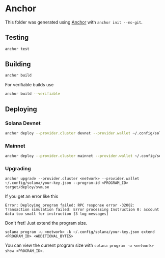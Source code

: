 # Anchor

This folder was generated using [Anchor](https://www.anchor-lang.com/) with `anchor init --no-git`.

## Testing

```bash
anchor test
```

## Building

```bash
anchor build
```

For verifiable builds use

```bash
anchor build --verifiable
```

## Deploying

### Solana Devnet

```bash
anchor deploy --provider.cluster devnet --provider.wallet ~/.config/solana/your-key.json
```

### Mainnet

```bash
anchor deploy --provider.cluster mainnet --provider.wallet ~/.config/solana/your-key.json
```

### Upgrading

```
anchor upgrade --provider.cluster <network> --provider.wallet ~/.config/solana/your-key.json --program-id <PROGRAM_ID> target/deploy/svm.so
```

If you get an error like this

```
Error: Deploying program failed: RPC response error -32002: Transaction simulation failed: Error processing Instruction 0: account data too small for instruction [3 log messages]
```

Don't fret! Just extend the program size.

```
solana program -u <network> -k ~/.config/solana/your-key.json extend <PROGRAM_ID> <ADDITIONAL_BYTES>
```

You can view the current program size with `solana program -u <network> show <PROGRAM_ID>`.
